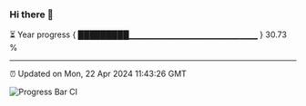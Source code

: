 ### Hi there 👋

⏳ Year progress { █████████▁▁▁▁▁▁▁▁▁▁▁▁▁▁▁▁▁▁▁▁▁ } 30.73 %

---

⏰ Updated on Mon, 22 Apr 2024 11:43:26 GMT

![Progress Bar CI](https://github.com/IshwaranRudhara/GIT-ACTION/workflows/Progress%20Bar%20CI/badge.svg)
